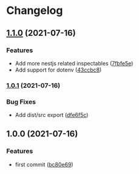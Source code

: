 # Changelog

## [1.1.0](https://www.github.com/cobraz/nestjs-envalid/compare/v1.0.1...v1.1.0) (2021-07-16)


### Features

* Add more nestjs related inspectables ([7fbfe5e](https://www.github.com/cobraz/nestjs-envalid/commit/7fbfe5ea79413030e90b703239e590d4e4104d79))
* Add support for dotenv ([43ccbc8](https://www.github.com/cobraz/nestjs-envalid/commit/43ccbc83b50f9b064c75bc8bcbd7ef6453b8f29d))

### [1.0.1](https://www.github.com/cobraz/nestjs-envalid/compare/v1.0.0...v1.0.1) (2021-07-16)


### Bug Fixes

* Add dist/src export ([dfe6f5c](https://www.github.com/cobraz/nestjs-envalid/commit/dfe6f5cb0be60b47ad398fe97475526eb4b7432e))

## 1.0.0 (2021-07-16)


### Features

* first commit ([bc80e69](https://www.github.com/cobraz/nestjs-envalid/commit/bc80e6958146ad83736c752d17c884d4548bf265))
